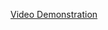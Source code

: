 [Video Demonstration](https://res.cloudinary.com/df2q7cryi/video/upload/v1622858578/20210605_072729_if7ytw.mp4)

